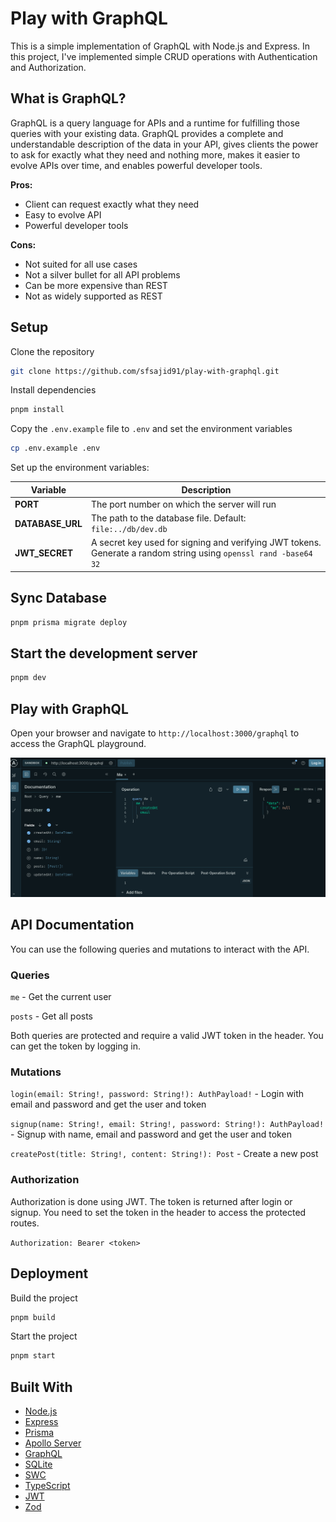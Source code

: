 # Play with GraphQL

This is a simple implementation of GraphQL with Node.js and Express. In this project, I've implemented simple CRUD operations with Authentication and Authorization.

## What is GraphQL?

GraphQL is a query language for APIs and a runtime for fulfilling those queries with your existing data. GraphQL provides a complete and understandable description of the data in your API, gives clients the power to ask for exactly what they need and nothing more, makes it easier to evolve APIs over time, and enables powerful developer tools.

**Pros:**

-   Client can request exactly what they need
-   Easy to evolve API
-   Powerful developer tools

**Cons:**

-   Not suited for all use cases
-   Not a silver bullet for all API problems
-   Can be more expensive than REST
-   Not as widely supported as REST

## Setup

Clone the repository

```bash
git clone https://github.com/sfsajid91/play-with-graphql.git
```

Install dependencies

```bash
pnpm install
```

Copy the `.env.example` file to `.env` and set the environment variables

```bash
cp .env.example .env
```

Set up the environment variables:

| Variable         | Description                                                                                                      |
| ---------------- | ---------------------------------------------------------------------------------------------------------------- |
| **PORT**         | The port number on which the server will run                                                                     |
| **DATABASE_URL** | The path to the database file. Default: `file:../db/dev.db`                                                      |
| **JWT_SECRET**   | A secret key used for signing and verifying JWT tokens. Generate a random string using `openssl rand -base64 32` |

## Sync Database

```bash
pnpm prisma migrate deploy
```

## Start the development server

```bash
pnpm dev
```

## Play with GraphQL

Open your browser and navigate to `http://localhost:3000/graphql` to access the GraphQL playground.

![GraphQL Playground](./.github/images/playground.png)

## API Documentation

You can use the following queries and mutations to interact with the API.

### Queries

`me` - Get the current user

`posts` - Get all posts

Both queries are protected and require a valid JWT token in the header. You can get the token by logging in.

### Mutations

`login(email: String!, password: String!): AuthPayload!` - Login with email and password and get the user and token

`signup(name: String!, email: String!, password: String!): AuthPayload!` - Signup with name, email and password and get the user and token

`createPost(title: String!, content: String!): Post` - Create a new post

### Authorization

Authorization is done using JWT. The token is returned after login or signup. You need to set the token in the header to access the protected routes.

`Authorization: Bearer <token>`

## Deployment

Build the project

```bash
pnpm build
```

Start the project

```bash
pnpm start
```

## Built With

-   [Node.js](https://nodejs.org/en/)
-   [Express](https://expressjs.com/)
-   [Prisma](https://prisma.io/)
-   [Apollo Server](https://www.apollographql.com/docs/apollo-server/)
-   [GraphQL](https://graphql.org/)
-   [SQLite](https://www.sqlite.org/index.html)
-   [SWC](https://swc.rs/)
-   [TypeScript](https://www.typescriptlang.org/)
-   [JWT](https://jwt.io/)
-   [Zod](https://zod.dev/)
